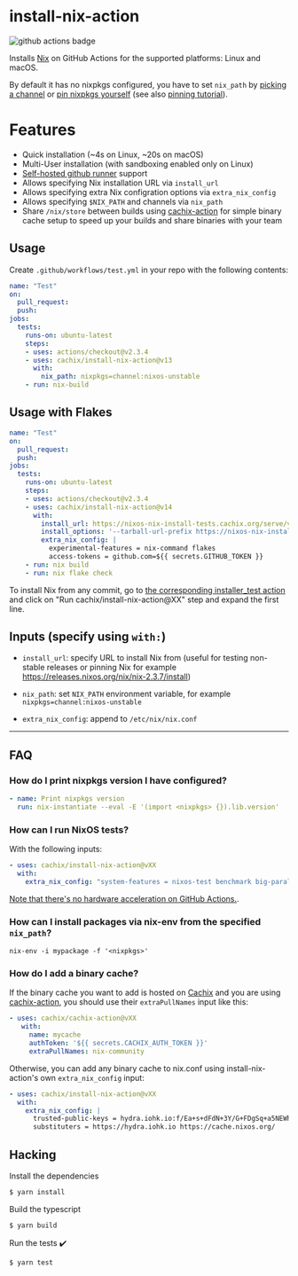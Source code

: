 # install-nix-action

![github actions badge](https://github.com/cachix/install-nix-action/workflows/install-nix-action%20test/badge.svg)

Installs [Nix](https://nixos.org/nix/) on GitHub Actions for the supported platforms: Linux and macOS.

By default it has no nixpkgs configured, you have to set `nix_path`
by [picking a channel](https://status.nixos.org/)
or [pin nixpkgs yourself](https://nix.dev/reference/pinning-nixpkgs.html) 
(see also [pinning tutorial](https://nix.dev/tutorials/towards-reproducibility-pinning-nixpkgs.html)).

# Features

- Quick installation (~4s on Linux, ~20s on macOS)
- Multi-User installation (with sandboxing enabled only on Linux)
- [Self-hosted github runner](https://docs.github.com/en/actions/hosting-your-own-runners/about-self-hosted-runners) support
- Allows specifying Nix installation URL via `install_url`
- Allows specifying extra Nix configration options via `extra_nix_config`
- Allows specifying `$NIX_PATH` and channels via `nix_path`
- Share `/nix/store` between builds using [cachix-action](https://github.com/cachix/cachix-action) for simple binary cache setup to speed up your builds and share binaries with your team

## Usage

Create `.github/workflows/test.yml` in your repo with the following contents:

```yaml
name: "Test"
on:
  pull_request:
  push:
jobs:
  tests:
    runs-on: ubuntu-latest
    steps:
    - uses: actions/checkout@v2.3.4
    - uses: cachix/install-nix-action@v13
      with:
        nix_path: nixpkgs=channel:nixos-unstable
    - run: nix-build
```


## Usage with Flakes

```yaml
name: "Test"
on:
  pull_request:
  push:
jobs:
  tests:
    runs-on: ubuntu-latest
    steps:
    - uses: actions/checkout@v2.3.4
    - uses: cachix/install-nix-action@v14
      with:
        install_url: https://nixos-nix-install-tests.cachix.org/serve/vij683ly7sl95nnhb67bdjjfabclr85m/install
        install_options: '--tarball-url-prefix https://nixos-nix-install-tests.cachix.org/serve'
        extra_nix_config: |
          experimental-features = nix-command flakes
          access-tokens = github.com=${{ secrets.GITHUB_TOKEN }}
    - run: nix build
    - run: nix flake check
```

To install Nix from any commit, go to [the corresponding installer_test action](https://github.com/NixOS/nix/runs/2219534360) and click on "Run cachix/install-nix-action@XX" step and expand the first line.

## Inputs (specify using `with:`)

- `install_url`: specify URL to install Nix from (useful for testing non-stable releases or pinning Nix for example https://releases.nixos.org/nix/nix-2.3.7/install)

- `nix_path`: set `NIX_PATH` environment variable, for example `nixpkgs=channel:nixos-unstable`

- `extra_nix_config`: append to `/etc/nix/nix.conf`

---

## FAQ

### How do I print nixpkgs version I have configured?


```yaml
- name: Print nixpkgs version
  run: nix-instantiate --eval -E '(import <nixpkgs> {}).lib.version'
```

### How can I run NixOS tests?

With the following inputs:

```yaml
- uses: cachix/install-nix-action@vXX
  with:
    extra_nix_config: "system-features = nixos-test benchmark big-parallel kvm"
```

[Note that there's no hardware acceleration on GitHub Actions.](https://github.com/actions/virtual-environments/issues/183#issuecomment-610723516).

### How can I install packages via nix-env from the specified `nix_path`?

```
nix-env -i mypackage -f '<nixpkgs>'
```

### How do I add a binary cache?

If the binary cache you want to add is hosted on [Cachix](https://cachix.org/) and you are
using [cachix-action](https://github.com/cachix/cachix-action), you
should use their `extraPullNames` input like this:

```yaml
- uses: cachix/cachix-action@vXX
   with:
     name: mycache
     authToken: '${{ secrets.CACHIX_AUTH_TOKEN }}'
     extraPullNames: nix-community
```

Otherwise, you can add any binary cache to nix.conf using
install-nix-action's own `extra_nix_config` input:

```yaml
- uses: cachix/install-nix-action@vXX
  with:
    extra_nix_config: |
      trusted-public-keys = hydra.iohk.io:f/Ea+s+dFdN+3Y/G+FDgSq+a5NEWhJGzdjvKNGv0/EQ= cache.nixos.org-1:6NCHdD59X431o0gWypbMrAURkbJ16ZPMQFGspcDShjY=
      substituters = https://hydra.iohk.io https://cache.nixos.org/
```

## Hacking

Install the dependencies
```bash
$ yarn install
```

Build the typescript
```bash
$ yarn build
```

Run the tests :heavy_check_mark:
```bash
$ yarn test
```
